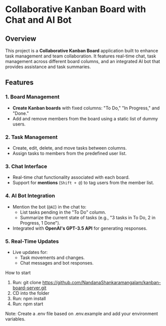 # Collaborative Kanban Board with Chat and AI Bot

## Overview

This project is a **Collaborative Kanban Board** application built to enhance task management and team collaboration. It features real-time chat, task management across different board columns, and an integrated AI bot that provides assistance and task summaries.

## Features

### 1. Board Management
- **Create Kanban boards** with fixed columns: "To Do," "In Progress," and "Done."
- Add and remove members from the board using a static list of dummy users.

### 2. Task Management
- Create, edit, delete, and move tasks between columns.
- Assign tasks to members from the predefined user list.

### 3. Chat Interface
- Real-time chat functionality associated with each board.
- Support for **mentions** (`Shift + @`) to tag users from the member list.

### 4. AI Bot Integration
- Mention the bot (`@AI`) in the chat to:
  - List tasks pending in the "To Do" column.
  - Summarize the current state of tasks (e.g., "3 tasks in To Do, 2 in Progress, 1 Done").
- Integrated with **OpenAI's GPT-3.5 API** for generating responses.

### 5. Real-Time Updates
- Live updates for:
  - Task movements and changes.
  - Chat messages and bot responses.

How to start
1. Run: git clone https://github.com/NandanaShankaramangalam/kanban-board-server.git
2. CD into the folder
3. Run: npm install
4. Run: npm start

Note: Create a .env file based on .env.example and add your environment variables.
